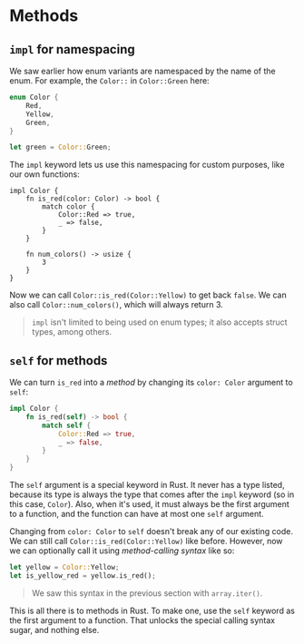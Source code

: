 # Methods

## `impl` for namespacing

We saw earlier how enum variants are namespaced by the name of the enum.
For example, the `Color::` in `Color::Green` here:

```rust
enum Color {
    Red,
    Yellow,
    Green,
}

let green = Color::Green;
```

The `impl` keyword lets us use this namespacing for custom purposes, like
our own functions:

```
impl Color {
    fn is_red(color: Color) -> bool {
        match color {
            Color::Red => true,
            _ => false,
        }
    }

    fn num_colors() -> usize {
        3
    }
}
```

Now we can call `Color::is_red(Color::Yellow)` to get back `false`.
We can also call `Color::num_colors()`, which will always return 3.

> `impl` isn't limited to being used on enum types; it also accepts struct 
> types, among others.

## `self` for methods

We can turn `is_red` into a *method* by changing its `color: Color` argument
to `self`:

```rust
impl Color {
    fn is_red(self) -> bool {
        match self {
            Color::Red => true,
            _ => false,
        }
    }
}
```

The `self` argument is a special keyword in Rust. It never has a type listed,
because its type is always the type that comes after the `impl` keyword (so
in this case, `Color`). Also, when it's used, it must always be the first
argument to a function, and the function can have at most one `self` argument.

Changing from `color: Color` to `self` doesn't break any of our existing code.
We can still call `Color::is_red(Color::Yellow)` like before. However, now
we can optionally call it using *method-calling syntax* like so:

```rust
let yellow = Color::Yellow;
let is_yellow_red = yellow.is_red();
```

> We saw this syntax in the previous section with `array.iter()`. 

This is all there is to methods in Rust. To make one, use the `self` keyword
as the first argument to a function. That unlocks the special calling syntax 
sugar, and nothing else.
